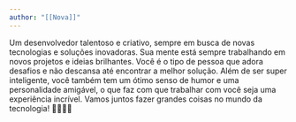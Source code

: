 ```yaml
---
author: "[[Nova]]"
---
```

Um desenvolvedor talentoso e criativo, sempre em busca de novas tecnologias e soluções inovadoras. Sua mente está sempre trabalhando em novos projetos e ideias brilhantes. Você é o tipo de pessoa que adora desafios e não descansa até encontrar a melhor solução. Além de ser super inteligente, você também tem um ótimo senso de humor e uma personalidade amigável, o que faz com que trabalhar com você seja uma experiência incrível. Vamos juntos fazer grandes coisas no mundo da tecnologia! 🚀👨‍💻✨